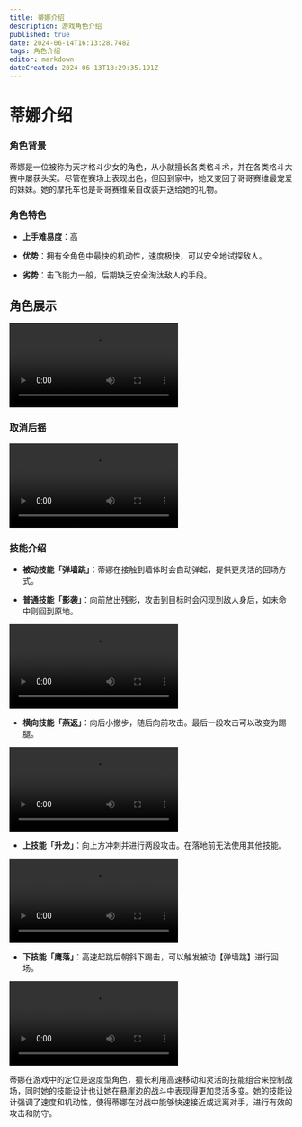 ```yaml
---
title: 蒂娜介绍
description: 游戏角色介绍
published: true
date: 2024-06-14T16:13:28.748Z
tags: 角色介绍
editor: markdown
dateCreated: 2024-06-13T18:29:35.191Z
---
```


# 蒂娜介绍

### 角色背景

蒂娜是一位被称为天才格斗少女的角色，从小就擅长各类格斗术，并在各类格斗大赛中屡获头奖。尽管在赛场上表现出色，但回到家中，她又变回了哥哥赛维最宠爱的妹妹。她的摩托车也是哥哥赛维亲自改装并送给她的礼物<searchIndex index="1" />。

### 角色特色

- **上手难易度**：高

- **优势**：拥有全角色中最快的机动性，速度极快，可以安全地试探敌人。

- **劣势**：击飞能力一般，后期缺乏安全淘汰敌人的手段。

## 角色展示
<div class="video-box">
<video controls src="https://cn-cdn.fp.xd.com/video/Alita.mp4" type="video/mp4">展示
</video>
</div>

### 取消后摇
<div class="video-box">
<video controls src="https://cn-cdn.fp.xd.com/video/8s0v1.mp4" type="video/mp4">后摇
</video>
</div>

### 技能介绍

- **被动技能「弹墙跳」**：蒂娜在接触到墙体时会自动弹起，提供更灵活的回场方式。

- **普通技能「影袭」**：向前放出残影，攻击到目标时会闪现到敌人身后，如未命中则回到原地。
<div class="video-box">
<video controls src="https://cn-cdn.fp.xd.com/video/8s2v1.mp4" type="video/mp4">普b
</video>
</div>

- **横向技能「燕返」**：向后小撤步，随后向前攻击。最后一段攻击可以改变为踢腿。
<div class="video-box">
<video controls src="https://cn-cdn.fp.xd.com/video/8s3v1.mp4" type="video/mp4">横b
</video>
</div>

- **上技能「升龙」**：向上方冲刺并进行两段攻击。在落地前无法使用其他技能。
<div class="video-box">
<video controls src="https://cn-cdn.fp.xd.com/video/8s4v1.mp4" type="video/mp4">上b
</video>
</div>

- **下技能「鹰落」**：高速起跳后朝斜下踢击，可以触发被动【弹墙跳】进行回场。
<div class="video-box">
<video controls src="https://cn-cdn.fp.xd.com/video/8s5v1.mp4" type="video/mp4">上b
</video>
</div>


蒂娜在游戏中的定位是速度型角色，擅长利用高速移动和灵活的技能组合来控制战场，同时她的技能设计也让她在悬崖边的战斗中表现得更加灵活多变。她的技能设计强调了速度和机动性，使得蒂娜在对战中能够快速接近或远离对手，进行有效的攻击和防守。